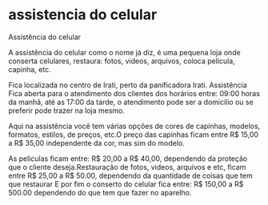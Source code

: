 # assistencia do celular
<!DOCTYPE html>
<html>
<head>
    <meta charset='utf-8'>
    <meta http-equiv='X-UA-Compatible' content='IE=edge'>
    <title>assistencia do celular</title>
    <meta name='viewport' content='width=device-width, initial-scale=1'>
    <link rel='stylesheet' type='text/css' media='screen' href='main.css'>
    <script src='main.js'></script>
</head>
<body>
    
</body>
</html>
 </h1>Assistência do celular</h1>
</p>A assistência do celular como o nome já diz, é uma pequena loja onde
conserta celulares, restaura: fotos, videos, arquivos, coloca película,
capinha, etc.</p>
</p></em>Fica localizada no centro de Irati, perto da panificadora Irati.</em>
Assistência Fica aberta para o atendimento dos clientes dos horários
entre: 09:00 horas da manhã, até as 17:00 da tarde, o atendimento pode
ser a domicilio ou se preferir pode trazer na loja mesmo.</p>
</p>Aqui na assistência você tem várias opções de cores de capinhas,
modelos, formatos, estilos, de preços, etc.O preço das capinhas ficam entre R$ 15,00 a R$ 35,00 independente da
cor, mas sim do modelo.</p>
</p>As peliculas ficam entre: R$ 20,00 a R$ 40,00, dependendo da proteção
que o cliente deseja.Restauração de fotos, videos, arquivos e etc, ficam entre R$ 25,00 a R$
50.00, dependendo da quantidade de coisas que tem que restaurar
E por fim o conserto do celular fica entre: R$ 150,00 a R$ 500.00
dependendo do que tem que fazer no aparelho.</p>
